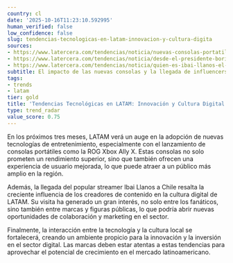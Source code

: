 ```yaml
---
country: cl
date: '2025-10-16T11:23:10.592995'
human_verified: false
low_confidence: false
slug: tendencias-tecnologicas-en-latam-innovacion-y-cultura-digita
sources:
- https://www.latercera.com/tendencias/noticia/nuevas-consolas-portatiles-rog-xbox-ally-x-y-rog-xbox-ally-ya-estan-disponibles-en-chile/
- https://www.latercera.com/tendencias/noticia/desde-el-presidente-boric-hasta-candidatos-y-marcas-las-invitaciones-que-recibio-ibai-tras-anunciar-su-visita-a-chile/
- https://www.latercera.com/tendencias/noticia/quien-es-ibai-llanos-el-streamer-espanol-que-conquisto-internet-y-que-visitara-chile-por-primera-vez/
subtitle: El impacto de las nuevas consolas y la llegada de influencers a la región
tags:
- trends
- latam
tier: gold
title: 'Tendencias Tecnológicas en LATAM: Innovación y Cultura Digital'
type: trend_radar
value_score: 0.75
---
```


<p>En los próximos tres meses, LATAM verá un auge en la adopción de nuevas tecnologías de entretenimiento, especialmente con el lanzamiento de consolas portátiles como la ROG Xbox Ally X. Estas consolas no solo prometen un rendimiento superior, sino que también ofrecen una experiencia de usuario mejorada, lo que puede atraer a un público más amplio en la región.</p><p>Además, la llegada del popular streamer Ibai Llanos a Chile resalta la creciente influencia de los creadores de contenido en la cultura digital de LATAM. Su visita ha generado un gran interés, no solo entre los fanáticos, sino también entre marcas y figuras públicas, lo que podría abrir nuevas oportunidades de colaboración y marketing en el sector.</p><p>Finalmente, la interacción entre la tecnología y la cultura local se fortalecerá, creando un ambiente propicio para la innovación y la inversión en el sector digital. Las marcas deben estar atentas a estas tendencias para aprovechar el potencial de crecimiento en el mercado latinoamericano.</p>